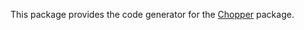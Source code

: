 This package provides the code generator for the [Chopper](https://github.com/lejard-h/chopper) package.

